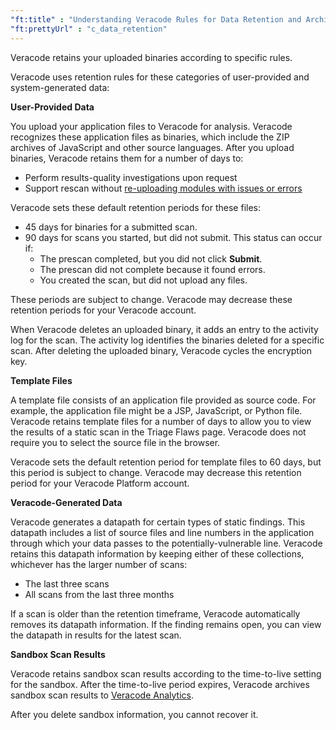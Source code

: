 ```yaml
---
"ft:title" : "Understanding Veracode Rules for Data Retention and Archiving"
"ft:prettyUrl" : "c_data_retention"
---
```

Veracode retains your uploaded binaries according to specific rules.

Veracode uses retention rules for these categories of user-provided and system-generated data:

**User-Provided Data**

You upload your application files to Veracode for analysis. Veracode recognizes these application files as binaries, which include the ZIP archives of JavaScript and other source languages. After you upload binaries, Veracode retains them for a number of days to:

-   Perform results-quality investigations upon request
-   Support rescan without [re-uploading modules with issues or errors](https://docs.veracode.com/r/Re-upload_Modules_with_Issues_or_Errors)

Veracode sets these default retention periods for these files:

-   45 days for binaries for a submitted scan.
-   90 days for scans you started, but did not submit. This status can occur if:
    -   The prescan completed, but you did not click **Submit**.
    -   The prescan did not complete because it found errors.
    -   You created the scan, but did not upload any files.

These periods are subject to change. Veracode may decrease these retention periods for your Veracode account.

When Veracode deletes an uploaded binary, it adds an entry to the activity log for the scan. The activity log identifies the binaries deleted for a specific scan. After deleting the uploaded binary, Veracode cycles the encryption key.

**Template Files**

A template file consists of an application file provided as source code. For example, the application file might be a JSP, JavaScript, or Python file. Veracode retains template files for a number of days to allow you to view the results of a static scan in the Triage Flaws page. Veracode does not require you to select the source file in the browser.

Veracode sets the default retention period for template files to 60 days, but this period is subject to change. Veracode may decrease this retention period for your Veracode Platform account.

**Veracode-Generated Data**

Veracode generates a datapath for certain types of static findings. This datapath includes a list of source files and line numbers in the application through which your data passes to the potentially-vulnerable line. Veracode retains this datapath information by keeping either of these collections, whichever has the larger number of scans:

-   The last three scans
-   All scans from the last three months

If a scan is older than the retention timeframe, Veracode automatically removes its datapath information. If the finding remains open, you can view the datapath in results for the latest scan.

**Sandbox Scan Results**

Veracode retains sandbox scan results according to the time-to-live setting for the sandbox. After the time-to-live period expires, Veracode archives sandbox scan results to [Veracode Analytics](https://docs.veracode.com/r/c_about_dashboards).

After you delete sandbox information, you cannot recover it.
